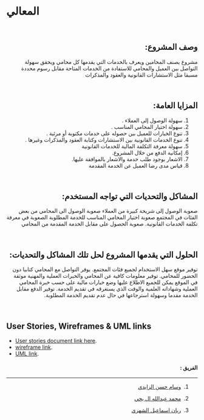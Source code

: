 # المعالي

<br>

<div dir="rtl">

## وصف المشروع: 

مشروع يصنف المحامين ويعرف بالخدمات التي يقدمها كل محامي ويحقق سهولة التواصل بين العميل والمحامي  للاستفادة من الخدمات المتاحة مقابل رسوم محددة مسبقا مثل الاستشارات القانونية والعقود والمذكرات

<br>

## المزايا العامة:

1. سهولة الوصول إلى العملاء .
2. سهولة اختيار المحامي المناسب .
3. تنوع الخيارات للعميل بين حصوله على خدمات مكتوبة أو مرئية .
4. تنوع الخدمات القانونية بين الاستشارات وكتابة العقود والمذكرات وغيرها .
5. سهولة معرفة التكلفة المالية للخدمات القانونية
6. إمكانية الدفع من خلال المشروع. 
7. الاشعار بوجود طلب خدمة والاشعار بالموافقة عليها.
8. قياس مدى رضا العميل عن الخدمة المقدمة 

<br>

## المشاكل والتحديات التي تواجه المستخدم:
صعوبة الوصول إلى شريحة كبيرة من العملاء 
صعوبة الوصول الى المحامي من بعض الفئات في المجتمع
صعوبة اختيار المحامي المناسب للخدمة المطلوبة 
 الصعوبة في معرفة تكلفة الخدمات القانونية.
صعوبة الحصول على مقابل الخدمة المقدمة من المحامي


<br>

## الحلول التي يقدمها المشروع لحل تلك المشاكل والتحديات:
توفير موقع سهل الاستخدام لجميع فئات المجتمع.
يوفر التواصل مع المحامي كتابيا دون الحضور للمحامي.
توفير معلومات كافية عن المحامي والخبرات العملية والمهنية موثقة في الموقع يمكن للجميع الاطلاع عليها 
 وضع خيارات مالية على حسب خبرة المحامي العملية  وشهاداته العلمية والوقت الذي يستغرقه في تقديم الخدمة.
 توفير الدفع مقابل الخدمة مقدما وسهولة استرجاعها في حال عدم تقديم الخدمة المطلوبة.


</div>

<br>

## User Stories, Wireframes & UML links
- [User stories document link here](https://docs.google.com/document/d/19f29EB9UohNVP3flv_JTY7lm_XbMalf-DQ_P48xfrkU/edit?usp=sharing).
- [wireframe link](https://www.canva.com/design/DAGCqIHbb_8/OZ8nFocvYwLfoW7uSXbX1A/view).
- [UML link](https://lucid.app/lucidchart/98624c00-b90c-4420-ac30-4409d0d4e5e7/edit?viewport_loc=-2164%2C-245%2C3107%2C1352%2CHWEp-vi-RSFO&invitationId=inv_ed7c03f9-98a5-4010-b8da-bd0d424b37ff).

<div dir="rtl">

#### الفريق :
<hr>

1. &nbsp;[وسام حسن الزايدي](https://github.com/WissamZa)

2. &nbsp;[محمد عبدالله ال يحي](https://github.com/Mohammed9090909)
3. &nbsp;[ريان اسماعيل الشهري](https://github.com/Rayan-glitchw)
</div>
